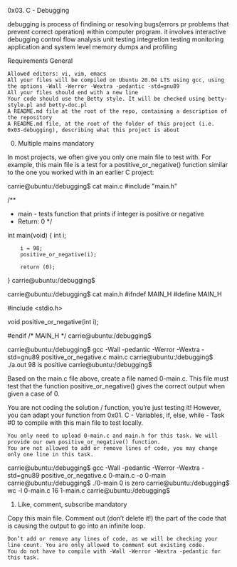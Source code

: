 0x03. C - Debugging

debugging is process of findining or resolving bugs(errors pr problems that prevent correct operation) within computer program.
it involves
    interactive debugging
    control flow analysis
    unit testing
    integretion testing
    monitoring application and system level
    memory dumps and profiling



Requirements
General

    Allowed editors: vi, vim, emacs
    All your files will be compiled on Ubuntu 20.04 LTS using gcc, using the options -Wall -Werror -Wextra -pedantic -std=gnu89
    All your files should end with a new line
    Your code should use the Betty style. It will be checked using betty-style.pl and betty-doc.pl
    A README.md file at the root of the repo, containing a description of the repository
    A README.md file, at the root of the folder of this project (i.e. 0x03-debugging), describing what this project is about




0. Multiple mains
mandatory

In most projects, we often give you only one main file to test with. For example, this main file is a test for a postitive_or_negative() function similar to the one you worked with in an earlier C project:

carrie@ubuntu:/debugging$ cat main.c
#include "main.h"

/**
* main - tests function that prints if integer is positive or negative
* Return: 0
*/

int main(void)
{
        int i;

        i = 98;
        positive_or_negative(i);

        return (0);
}
carrie@ubuntu:/debugging$

carrie@ubuntu:/debugging$ cat main.h
#ifndef MAIN_H
#define MAIN_H

#include <stdio.h>

void positive_or_negative(int i);

#endif /* MAIN_H */
carrie@ubuntu:/debugging$ 

carrie@ubuntu:/debugging$ gcc -Wall -pedantic -Werror -Wextra -std=gnu89 positive_or_negative.c main.c
carrie@ubuntu:/debugging$ ./a.out
98 is positive
carrie@ubuntu:/debugging$

Based on the main.c file above, create a file named 0-main.c. This file must test that the function positive_or_negative() gives the correct output when given a case of 0.

You are not coding the solution / function, you’re just testing it! However, you can adapt your function from 0x01. C - Variables, if, else, while - Task #0 to compile with this main file to test locally.

    You only need to upload 0-main.c and main.h for this task. We will provide our own positive_or_negative() function.
    You are not allowed to add or remove lines of code, you may change only one line in this task.

carrie@ubuntu:/debugging$ gcc -Wall -pedantic -Werror -Wextra -std=gnu89 positive_or_negative.c 0-main.c -o 0-main
carrie@ubuntu:/debugging$ ./0-main
0 is zero
carrie@ubuntu:/debugging$ wc -l 0-main.c
16 1-main.c
carrie@ubuntu:/debugging$ 



1. Like, comment, subscribe
mandatory

Copy this main file. Comment out (don’t delete it!) the part of the code that is causing the output to go into an infinite loop.

    Don’t add or remove any lines of code, as we will be checking your line count. You are only allowed to comment out existing code.
    You do not have to compile with -Wall -Werror -Wextra -pedantic for this task.
